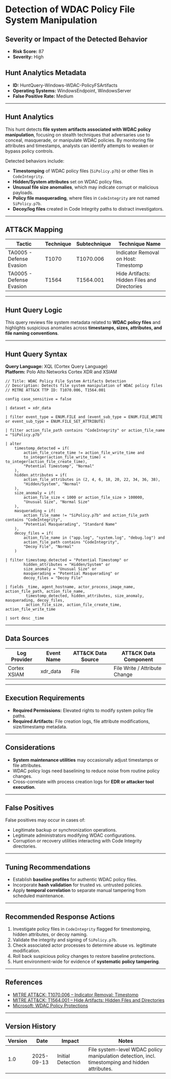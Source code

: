 # Detection of WDAC Policy File System Manipulation

## Severity or Impact of the Detected Behavior
- **Risk Score:** 87
- **Severity:** High

## Hunt Analytics Metadata

- **ID:** HuntQuery-Windows-WDAC-PolicyFSArtifacts
- **Operating Systems:** WindowsEndpoint, WindowsServer
- **False Positive Rate:** Medium

---

## Hunt Analytics

This hunt detects **file system artifacts associated with WDAC policy manipulation**, focusing on stealth techniques that adversaries use to conceal, masquerade, or manipulate WDAC policies. By monitoring file attributes and timestamps, analysts can identify attempts to weaken or bypass policy controls.

Detected behaviors include:

- **Timestomping** of WDAC policy files (`SiPolicy.p7b`) or other files in `CodeIntegrity`.  
- **Hidden/System attributes** set on WDAC policy files.  
- **Unusual file size anomalies**, which may indicate corrupt or malicious payloads.  
- **Policy file masquerading**, where files in `CodeIntegrity` are not named `SiPolicy.p7b`.  
- **Decoy/log files** created in Code Integrity paths to distract investigators.  

---

## ATT&CK Mapping

| Tactic                  | Technique   | Subtechnique | Technique Name                                   |
|-------------------------|-------------|--------------|-------------------------------------------------|
| TA0005 - Defense Evasion| T1070       | T1070.006    | Indicator Removal on Host: Timestomp            |
| TA0005 - Defense Evasion| T1564       | T1564.001    | Hide Artifacts: Hidden Files and Directories    |

---

## Hunt Query Logic

This query reviews file system metadata related to **WDAC policy files** and highlights suspicious anomalies across **timestamps, sizes, attributes, and file naming conventions**.

---

## Hunt Query Syntax

**Query Language:** XQL (Cortex Query Language)  
**Platform:** Polo Alto Networks Cortex XDR and XSIAM

```xql
// Title: WDAC Policy File System Artifacts Detection 
// Description: Detects file system manipulation of WDAC policy files 
// MITRE ATT&CK TTP ID: T1070.006, T1564.001 

config case_sensitive = false  

| dataset = xdr_data  

| filter event_type = ENUM.FILE and (event_sub_type = ENUM.FILE_WRITE or event_sub_type = ENUM.FILE_SET_ATTRIBUTE) 

| filter action_file_path contains "CodeIntegrity" or action_file_name = "SiPolicy.p7b"  

| alter  
    timestomp_detected = if(  
        action_file_create_time != action_file_write_time and  
        to_integer(action_file_write_time) < to_integer(action_file_create_time),  
        "Potential Timestomp", "Normal"  
    ),  
    hidden_attributes = if(  
        action_file_attributes in (2, 4, 6, 18, 20, 22, 34, 36, 38),  
        "Hidden/System", "Normal"  
    ),  
    size_anomaly = if(  
        action_file_size < 1000 or action_file_size > 100000,  
        "Unusual Size", "Normal Size"  
    ),  
    masquerading = if(  
        action_file_name != "SiPolicy.p7b" and action_file_path contains "CodeIntegrity",  
        "Potential Masquerading", "Standard Name"  
    ),  
    decoy_files = if(  
        action_file_name in ("app.log", "system.log", "debug.log") and  
        action_file_path contains "CodeIntegrity",  
        "Decoy File", "Normal"  
    )  

| filter timestomp_detected = "Potential Timestomp" or   
        hidden_attributes = "Hidden/System" or  
        size_anomaly = "Unusual Size" or  
        masquerading = "Potential Masquerading" or  
        decoy_files = "Decoy File"  

| fields _time, agent_hostname, actor_process_image_name, action_file_path, action_file_name,  
         timestomp_detected, hidden_attributes, size_anomaly, masquerading, decoy_files,  
         action_file_size, action_file_create_time, action_file_write_time  

| sort desc _time  
```

---

## Data Sources

| Log Provider | Event Name       | ATT&CK Data Source  | ATT&CK Data Component  |
|--------------|------------------|---------------------|------------------------|
| Cortex XSIAM |    xdr_data      | File                | File Write / Attribute Change |

---

## Execution Requirements

- **Required Permissions:** Elevated rights to modify system policy file paths.  
- **Required Artifacts:** File creation logs, file attribute modifications, size/timestamp metadata.  

---

## Considerations

- **System maintenance utilities** may occasionally adjust timestamps or file attributes.  
- WDAC policy logs need baselining to reduce noise from routine policy changes.  
- Cross-correlate with process creation logs for **EDR or attacker tool execution**.  

---

## False Positives

False positives may occur in cases of:  
- Legitimate backup or synchronization operations.  
- Legitimate administrators modifying WDAC configurations.  
- Corruption or recovery utilities interacting with Code Integrity directories.  

---

## Tuning Recommendations

- Establish **baseline profiles** for authentic WDAC policy files.  
- Incorporate **hash validation** for trusted vs. untrusted policies.  
- Apply **temporal correlation** to separate manual tampering from scheduled maintenance.  

---

## Recommended Response Actions

1. Investigate policy files in `CodeIntegrity` flagged for timestomping, hidden attributes, or decoy naming.  
2. Validate the integrity and signing of `SiPolicy.p7b`.  
3. Check associated actor processes to determine abuse vs. legitimate modification.  
4. Roll back suspicious policy changes to restore baseline protections.  
5. Hunt environment-wide for evidence of **systematic policy tampering**.  

---

## References

- [MITRE ATT&CK: T1070.006 – Indicator Removal: Timestomp](https://attack.mitre.org/techniques/T1070/006/)  
- [MITRE ATT&CK: T1564.001 – Hide Artifacts: Hidden Files and Directories](https://attack.mitre.org/techniques/T1564/001/)  
- [Microsoft: WDAC Policy Protections](https://learn.microsoft.com/en-us/windows/security/threat-protection/windows-defender-application-control/wdac-and-applocker-overview)  

---

## Version History

| Version | Date       | Impact            | Notes                                                                        |
|---------|------------|-------------------|------------------------------------------------------------------------------|
| 1.0     | 2025-09-13 | Initial Detection | File system-level WDAC policy manipulation detection, incl. timestomping and hidden attributes. |
